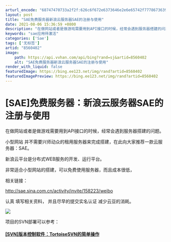 ```yaml
---
arturl_encode: "68747470733a2f2f:626c6f672e6373646e2e6e65742f7778673639343137353334:362f61727469636c652f64657461696c732f38353630343032"
layout: post
title: "SAE免费服务器新浪云服务器SAE的注册与使用"
date: 2021-08-06 15:36:59 +0800
description: "在做网站或者是做游戏需要用到API接口的时候，经常会遇到服务器搭建的问题。小型网站并不需要兴师动众的"
keywords: "sae应用待激活"
categories: ['Sae']
tags: ['无标签']
artid: "8560402"
image:
    path: https://api.vvhan.com/api/bing?rand=sj&artid=8560402
    alt: "SAE免费服务器新浪云服务器SAE的注册与使用"
render_with_liquid: false
featuredImage: https://bing.ee123.net/img/rand?artid=8560402
featuredImagePreview: https://bing.ee123.net/img/rand?artid=8560402
---
```


# [SAE]免费服务器：新浪云服务器SAE的注册与使用

在做网站或者是做游戏需要用到API接口的时候，经常会遇到服务器搭建的问题。

小型网站
并不需要兴师动众的租用服务器来完成搭建，在此向大家推荐一款云服务器：SAE。

新浪云平台是分布式WEB服务的开发、运行平台。

非常适合小型网站的搭建，可以免费使用服务器，而且成本很低，

相关链接：

<http://sae.sina.com.cn/activity/invite/158223/weibo>

认真
填写相关资料，
并且尽早的提交实名认证
减少云豆的消耗。

![](https://img-my.csdn.net/uploads/201302/02/1359773249_4619.jpg)

项目的SVN部署可以参考：

#### [[SVN]版本控制软件：TortoiseSVN的简单操作](http://blog.csdn.net/wxg694175346/article/details/8564717)